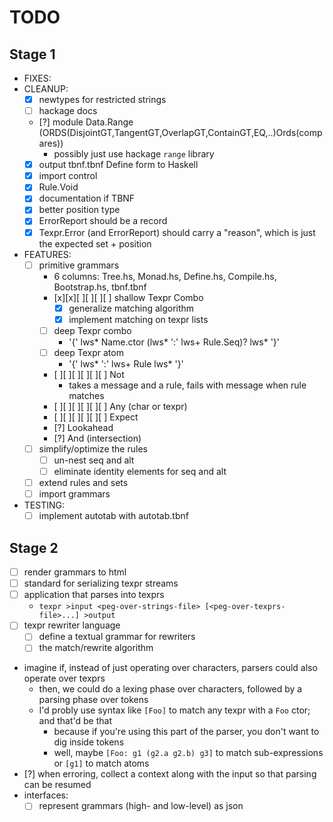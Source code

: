 # TODO

## Stage 1

- FIXES:
- CLEANUP:
  - [x] newtypes for restricted strings
  - [ ] hackage docs
  - [?] module Data.Range (ORDS(DisjointGT,TangentGT,OverlapGT,ContainGT,EQ,..)Ords(compares))
      - possibly just use hackage `range` library
  - [x] output tbnf.tbnf Define form to Haskell
  - [x] import control
  - [x] Rule.Void
  - [x] documentation if TBNF
  - [x] better position type
  - [x] ErrorReport should be a record
  - [x] Texpr.Error (and ErrorReport) should carry a "reason", which is just the expected set + position
- FEATURES:
  - [ ] primitive grammars
    - 6 columns: Tree.hs, Monad.hs, Define.hs, Compile.hs, Bootstrap.hs, tbnf.tbnf
    - [x][x][ ][ ][ ][ ] shallow Texpr Combo
      - [x] generalize matching algorithm
      - [x] implement matching on texpr lists
    - [ ] deep Texpr combo
      - '{' lws* Name.ctor (lws* ':' lws+ Rule.Seq)? lws* '}'
    - [ ] deep Texpr atom
      - '{' lws* ':' lws+ Rule lws* '}'
    - [ ][ ][ ][ ][ ][ ] Not
      - takes a message and a rule, fails with message when rule matches
    - [ ][ ][ ][ ][ ][ ] Any (char or texpr)
    - [ ][ ][ ][ ][ ][ ] Expect
    - [?] Lookahead
    - [?] And (intersection)
  - [ ] simplify/optimize the rules
    - [ ] un-nest seq and alt
    - [ ] eliminate identity elements for seq and alt
  - [ ] extend rules and sets
  - [ ] import grammars
- TESTING:
  - [ ] implement autotab with autotab.tbnf

## Stage 2

- [ ] render grammars to html
- [ ] standard for serializing texpr streams
- [ ] application that parses into texprs
  - `texpr >input <peg-over-strings-file> [<peg-over-texprs-file>...] >output`
- [ ] texpr rewriter language
  - [ ] define a textual grammar for rewriters
  - [ ] the match/rewrite algorithm
- imagine if, instead of just operating over characters, parsers could also operate over texprs
  - then, we could do a lexing phase over characters, followed by a parsing phase over tokens
  - I'd probly use syntax like `[Foo]` to match any texpr with a `Foo` ctor; and that'd be that
    - because if you're using this part of the parser, you don't want to dig inside tokens
    - well, maybe `[Foo: g1 (g2.a g2.b) g3]` to match sub-expressions or `[g1]` to match atoms
- [?] when erroring, collect a context along with the input so that parsing can be resumed
- interfaces:
  - [ ] represent grammars (high- and low-level) as json
